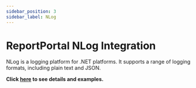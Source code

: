 ```yaml
---
sidebar_position: 3
sidebar_label: NLog
---
```


# ReportPortal NLog Integration

NLog is a logging platform for .NET platforms. It supports a range of logging formats, including plain text and JSON.

**Click [here](https://github.com/reportportal/logger-net-nlog) to see details and examples.**
